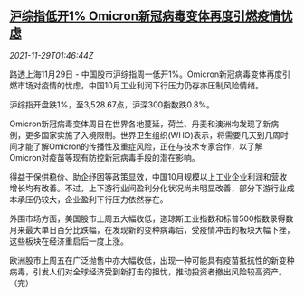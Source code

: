 <!--1638151262000-->
[沪综指低开1% Omicron新冠病毒变体再度引燃疫情忧虑](https://cn.reuters.com/article/china-stock-1129-morning-idCNKBS2IE046)
------

<div><i>2021-11-29T01:46:44Z</i></div><p>路透上海11月29日 - 中国股市沪综指周一低开1%。Omicron新冠病毒变体再度引燃市场对疫情的忧虑，中国10月工业利润下行压力仍存亦压制风险情绪。</p><p>沪综指开盘跌1%，至3,528.67点，沪深300指数跌0.8%。</p><p>Omicron新冠病毒变体周日在世界各地蔓延，荷兰、丹麦和澳洲均发现了新病例，更多国家实施了入境限制。世界卫生组织(WHO)表示，将需要几天到几周时间才能了解Omicron的传播性及重症风险，正在与技术专家合作，以了解Omicron对疫苗等现有防控新冠病毒手段的潜在影响。</p><p>得益于保供稳价、助企纾困等政策显效，中国10月规模以上工业企业利润和营收增长均有改善。不过，上下游行业间盈利分化状况尚未明显改善，部分下游行业成本承压仍较大，企业盈利下行压力依然存在。</p><p>外围市场方面，美国股市上周五大幅收低，道琼斯工业指数和标普500指数录得数月来最大单日百分比跌幅，在发现新的变种病毒后，受疫情冲击的板块大幅下挫，这些板块在经济重启后一度上涨。</p><p>欧洲股市上周五在广泛抛售中亦大幅收低，出现一种可能具有疫苗抵抗性的新变种病毒，引发人们对全球经济受到新打击的担忧，推动投资者撤出风险较高资产。（完）</p>
